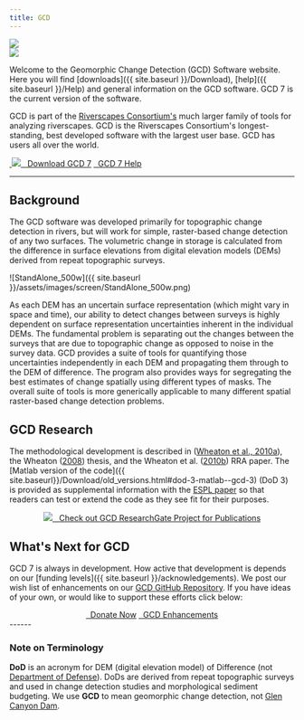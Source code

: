 ```yaml
---
title: GCD
---
```


<div class="float-right">
<img src="{{ site.baseurl }}/assets/images/GCD_SplashLogo_200.png">
<br>
<a href="https://riverscapes.xyz"><img src="{{ site.baseurl }}/assets/images/logos/RiverscapesConsortium_Logo_Black_BHS_200w.png"></a></div>

Welcome to the Geomorphic Change Detection (GCD) Software website. Here you will find [downloads]({{ site.baseurl }}/Download), [help]({{ site.baseurl }}/Help) and general information on the GCD software. GCD 7 is the current version of the software.

GCD is part of the [Riverscapes Consortium's](https://riverscapes.xyz) much larger family of tools for analyzing riverscapes.  GCD is the Riverscapes Consortium's  longest-standing, best developed software with the largest user base. GCD has users all over the world. 

<a class="button large" href="{{ site.baseurl }}/Download">
​        <img src="{{ site.baseurl}}/assets/images/icons/GCDAddIn.png">
​        &nbsp;&nbsp;Download GCD 7</a>
<a class="button large" href="{{ site.baseurl}}/Help"> <i class="fa fa-question-circle"></i>&nbsp;&nbsp;GCD 7 Help</a>




------

## Background

The GCD software was developed primarily for topographic change detection in rivers, but will work for simple, raster-based change detection of any two surfaces. The volumetric change in storage is calculated from the difference in surface elevations from digital elevation models (DEMs) derived from repeat topographic surveys. 

![StandAlone_500w]({{ site.baseurl }}/assets/images/screen/StandAlone_500w.png)

As each DEM has an uncertain surface representation (which might vary in space and time), our ability to detect changes between surveys is highly dependent on surface representation uncertainties inherent in the individual DEMs. The fundamental problem is separating out the changes between the surveys that are due to topographic change as opposed to noise in the survey data. GCD provides a suite of tools for quantifying those uncertainties independently in each DEM and propagating them through to the DEM of difference. The program also provides ways for segregating the best estimates of change spatially using different types of masks. The overall suite of tools is more generically applicable to many different spatial raster-based change detection problems.

## GCD Research

The methodological development is described in ([Wheaton et al., 2010a](http://dx.doi.org/10.1002/esp.1886)), the Wheaton ([2008](http://sites.google.com/a/joewheaton.org/www/Home/research/projects-1/morphological-sediment-budgeting/phdthesis)) thesis, and the Wheaton et al. ([2010b](http://dx.doi.org/10.1002/rra.1305)) RRA paper. The [Matlab version of the code]({{ site.baseurl}}/Download/old_versions.html#dod-3-matlab--gcd-3) (DoD 3) is provided as supplemental information with the [ESPL paper](http://dx.doi.org/10.1002/esp.1886) so that readers can test or extend the code as they see fit for their purposes.

<div align="center">
	<a class="hollow button" href="https://www.researchgate.net/project/Geomorphic-Change-Detection" ><img src="{{ site.baseurl }}/assets/images/icons/ResearchGate_Icon.png">&nbsp;&nbsp; Check out GCD ResearchGate Project for Publications</a>
</div>

## What's Next for GCD

GCD 7 is always in development. How active that development is depends on our [funding levels]({{ site.baseurl }}/acknowledgements). We post our wish list of enhancements on our [GCD GitHub Repository](https://github.com/Riverscapes/gcd/issues?q=is%3Aopen+is%3Aissue+label%3Aenhancement).  If you have ideas of your own, or would like to support these efforts click below:
<div align="center">
	<a class="button success" href="{{ site.baseurl}}/Download/future-feature-request#want-to-donate-to-the-cause" ><i class="fa fa-paypal"></i>&nbsp;&nbsp;Donate Now</a>
	<a class="hollow button" href="{{ site.baseurl}}/Download/future-feature-request#making-feature-requests" ><i class="fa fa-lightbulb-o"></i>&nbsp;&nbsp;GCD Enhancements</a>
</div>
------

### Note on Terminology

**DoD** is an acronym for DEM (digital elevation model) of Difference (not [Department of Defense](https://www.defense.gov/)). DoDs are derived from repeat topographic surveys and used in change detection studies and morphological sediment budgeting. We use **GCD** to mean geomorphic change detection, not [Glen Canyon Dam](https://www.usbr.gov/uc/rm/crsp/gc).
